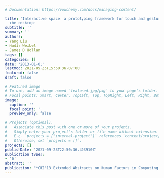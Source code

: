 ```yaml
---
# Documentation: https://wowchemy.com/docs/managing-content/

title: 'Interactive space: a prototyping framework for touch and gesture on and above
  the desktop'
subtitle: ''
summary: ''
authors:
- Yang Liu
- Nadir Weibel
- James D Hollan
tags: []
categories: []
date: '2013-01-01'
lastmod: 2021-09-23T15:50:36-07:00
featured: false
draft: false

# Featured image
# To use, add an image named `featured.jpg/png` to your page's folder.
# Focal points: Smart, Center, TopLeft, Top, TopRight, Left, Right, BottomLeft, Bottom, BottomRight.
image:
  caption: ''
  focal_point: ''
  preview_only: false

# Projects (optional).
#   Associate this post with one or more of your projects.
#   Simply enter your project's folder or file name without extension.
#   E.g. `projects = ["internal-project"]` references `content/project/deep-learning/index.md`.
#   Otherwise, set `projects = []`.
projects: []
publishDate: '2021-09-23T22:50:36.493910Z'
publication_types:
- '6'
abstract: ''
publication: "*CHI'13 Extended Abstracts on Human Factors in Computing Systems*"
---
```

